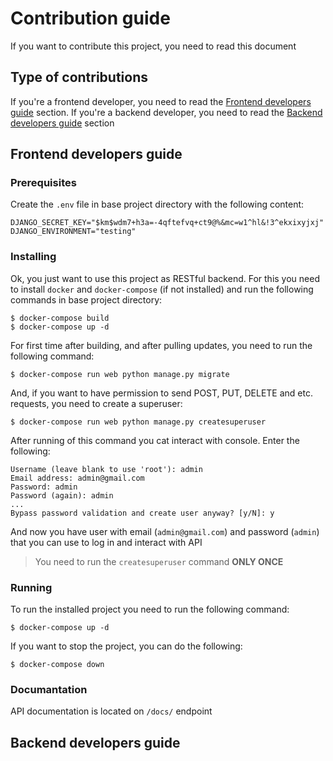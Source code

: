 # Contribution guide

If you want to contribute this project, you need to read this document

## Type of contributions

If you're a frontend developer, you need to read the
[Frontend developers guide](#frontend-developers-guide) section.
If you're a backend developer, you need to read the 
[Backend developers guide](#backend-developers-guide) section

## Frontend developers guide

### Prerequisites

Create the `.env` file in base project directory with the following content:

```
DJANGO_SECRET_KEY="$km$wdm7+h3a=-4qftefvq+ct9@%&mc=w1^hl&!3^ekxixyjxj"
DJANGO_ENVIRONMENT="testing"
```

### Installing

Ok, you just want to use this project as RESTful backend. For this you need
to install `docker` and `docker-compose` (if not installed) and run the following
commands in base project directory:

```
$ docker-compose build
$ docker-compose up -d
```

For first time after building, and after pulling updates, you need to run the
following command:

```
$ docker-compose run web python manage.py migrate
```

And, if you want to have permission to send POST, PUT, DELETE and etc. requests,
you need to create a superuser:

```
$ docker-compose run web python manage.py createsuperuser
```

After running of this command you cat interact with console. Enter the following:

```
Username (leave blank to use 'root'): admin
Email address: admin@gmail.com
Password: admin
Password (again): admin
...
Bypass password validation and create user anyway? [y/N]: y
```

And now you have user with email (`admin@gmail.com`) and password (`admin`) that
you can use to log in and interact with API

> You need to run the `createsuperuser` command **ONLY ONCE**

### Running

To run the installed project you need to run the following command:

```
$ docker-compose up -d
```

If you want to stop the project, you can do the following:

```
$ docker-compose down
```

### Documantation

API documentation is located on `/docs/` endpoint

## Backend developers guide